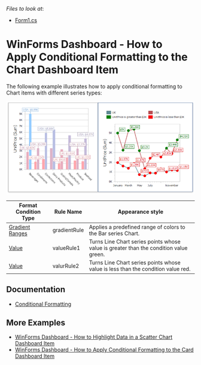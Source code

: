 
*Files to look at*:

* [Form1.cs](./CS/ChartFormatRulesSample/Form1.cs) 

# WinForms Dashboard - How to Apply Conditional Formatting to the Chart Dashboard Item

The following example illustrates how to apply conditional formatting to Chart items with different series types:

![](/images/chart-with-conditional-formatting-applied.png)

|Format Condition Type |  Rule Name | Appearance style |
|---|---|---|
|   [Gradient Ranges](https://docs.devexpress.com/Dashboard/114407/common-features/appearance-customization/conditional-formatting/gradient-ranges?v=20.1)      |   gradientRule     | Applies a predefined range of colors to the Bar series Chart.
|   [Value](https://docs.devexpress.com/Dashboard/114402/common-features/appearance-customization/conditional-formatting/value?v=20.1)      |    valueRule1    |  Turns Line Chart series points whose value is greater than the condition value green.
|   [Value](https://docs.devexpress.com/Dashboard/114402/common-features/appearance-customization/conditional-formatting/value?v=20.1)      |    valurRule2    | Turns Line Chart series points whose value is less than the condition value red.

## Documentation

* [Conditional Formatting](https://docs.devexpress.com/Dashboard/401937) 

## More Examples
* [WinForms Dashboard - How to Highlight Data in a Scatter Chart Dashboard Item](https://github.com/DevExpress-Examples/WinForms-Dashboard-How-to-Highlight-Data-in-the-Scatter-Chart-Dashboard-Item)
* [WinForms Dashboard - How to Apply Conditional Formatting to the Card Dashboard Item](https://github.com/DevExpress-Examples/how-to-apply-conditional-formatting-to-the-card-dashboard-item)



